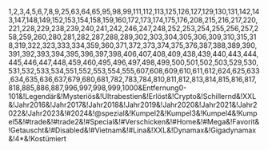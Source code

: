 1,2,3,4,5,6,7,8,9,25,63,64,65,95,98,99,111,112,113,125,126,127,129,130,131,142,143,147,148,149,152,153,154,158,159,160,172,173,174,175,176,208,215,216,217,220,221,228,229,238,239,240,241,242,246,247,248,252,253,254,255,256,257,258,259,260,280,281,282,287,288,289,302,303,304,305,306,309,310,315,318,319,322,323,333,334,359,360,371,372,373,374,375,376,387,388,389,390,391,392,393,394,395,396,397,398,406,407,408,409,438,439,440,443,444,445,446,447,448,459,460,495,496,497,498,499,500,501,502,503,529,530,531,532,533,534,551,552,553,554,555,607,608,609,610,611,612,624,625,633,634,635,636,637,679,680,681,782,783,784,810,811,812,813,814,815,816,817,818,885,886,887,996,997,998,999,1000&Entfernung0-101&!Legendär&!Mysteriös&!Ultrabestien&!Erlöst&!Crypto&!Schillernd&!XXL&!Jahr2016&!Jahr2017&!Jahr2018&!Jahr2019&!Jahr2020&!Jahr2021&!Jahr2022&!Jahr2023&!#2024&!@spezial&!Kumpel2&!Kumpel3&!Kumpel4&!Kumpel5&!#trade&!#trade2&!#Special&!#Verschicken&!#Home&!#Mega&!Favorit&!Getauscht&!#Disabled&!#Vietnam&!#Lina&!XXL&!Dynamax&!Gigadynamax&!4*&!Kostümiert
